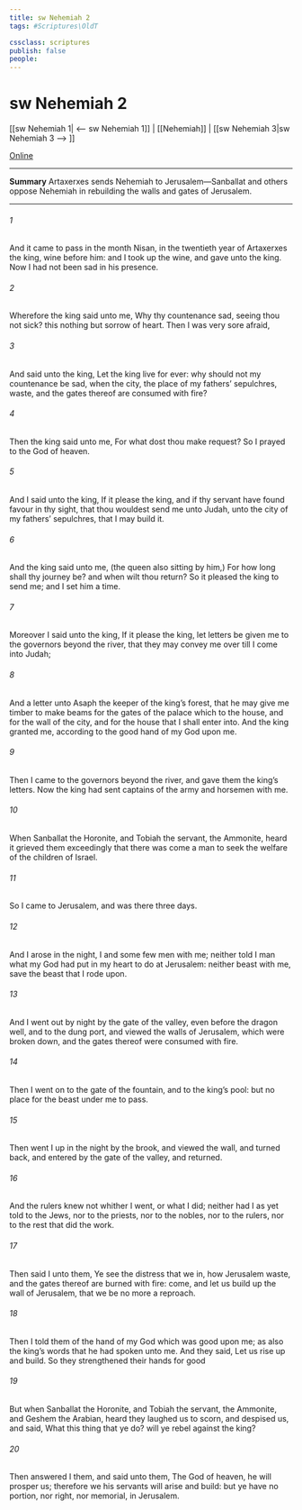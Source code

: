 ```yaml
---
title: sw Nehemiah 2
tags: #Scriptures\OldT

cssclass: scriptures
publish: false
people:
---
```


# sw Nehemiah 2
[[sw Nehemiah 1| <-- sw Nehemiah 1]] | [[Nehemiah]] | [[sw Nehemiah 3|sw Nehemiah 3 --> ]]

[Online](https://churchofjesuschrist.org/study/scriptures/ot/neh/2?lang=eng)

---
__Summary__
Artaxerxes sends Nehemiah to Jerusalem—Sanballat and others oppose Nehemiah in rebuilding the walls and gates of Jerusalem.

---
###### 1 
And it came to pass in the month Nisan, in the twentieth year of Artaxerxes the king,  wine  before him: and I took up the wine, and gave  unto the king. Now I had not been  sad in his presence.

###### 2 
Wherefore the king said unto me, Why  thy countenance sad, seeing thou  not sick? this  nothing  but sorrow of heart. Then I was very sore afraid,

###### 3 
And said unto the king, Let the king live for ever: why should not my countenance be sad, when the city, the place of my fathers’ sepulchres,  waste, and the gates thereof are consumed with fire?

###### 4 
Then the king said unto me, For what dost thou make request? So I prayed to the God of heaven.

###### 5 
And I said unto the king, If it please the king, and if thy servant have found favour in thy sight, that thou wouldest send me unto Judah, unto the city of my fathers’ sepulchres, that I may build it.

###### 6 
And the king said unto me, (the queen also sitting by him,) For how long shall thy journey be? and when wilt thou return? So it pleased the king to send me; and I set him a time.

###### 7 
Moreover I said unto the king, If it please the king, let letters be given me to the governors beyond the river, that they may convey me over till I come into Judah;

###### 8 
And a letter unto Asaph the keeper of the king’s forest, that he may give me timber to make beams for the gates of the palace which  to the house, and for the wall of the city, and for the house that I shall enter into. And the king granted me, according to the good hand of my God upon me.

###### 9 
Then I came to the governors beyond the river, and gave them the king’s letters. Now the king had sent captains of the army and horsemen with me.

###### 10 
When Sanballat the Horonite, and Tobiah the servant, the Ammonite, heard  it grieved them exceedingly that there was come a man to seek the welfare of the children of Israel.

###### 11 
So I came to Jerusalem, and was there three days.

###### 12 
And I arose in the night, I and some few men with me; neither told I  man what my God had put in my heart to do at Jerusalem: neither  beast with me, save the beast that I rode upon.

###### 13 
And I went out by night by the gate of the valley, even before the dragon well, and to the dung port, and viewed the walls of Jerusalem, which were broken down, and the gates thereof were consumed with fire.

###### 14 
Then I went on to the gate of the fountain, and to the king’s pool: but  no place for the beast  under me to pass.

###### 15 
Then went I up in the night by the brook, and viewed the wall, and turned back, and entered by the gate of the valley, and  returned.

###### 16 
And the rulers knew not whither I went, or what I did; neither had I as yet told  to the Jews, nor to the priests, nor to the nobles, nor to the rulers, nor to the rest that did the work.

###### 17 
Then said I unto them, Ye see the distress that we  in, how Jerusalem  waste, and the gates thereof are burned with fire: come, and let us build up the wall of Jerusalem, that we be no more a reproach.

###### 18 
Then I told them of the hand of my God which was good upon me; as also the king’s words that he had spoken unto me. And they said, Let us rise up and build. So they strengthened their hands for  good 

###### 19 
But when Sanballat the Horonite, and Tobiah the servant, the Ammonite, and Geshem the Arabian, heard  they laughed us to scorn, and despised us, and said, What  this thing that ye do? will ye rebel against the king?

###### 20 
Then answered I them, and said unto them, The God of heaven, he will prosper us; therefore we his servants will arise and build: but ye have no portion, nor right, nor memorial, in Jerusalem.

